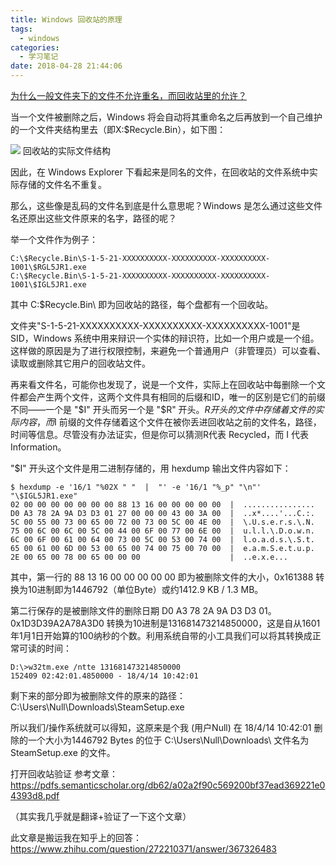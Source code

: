 ```yaml
---
title: Windows 回收站的原理
tags:
  - windows
categories:
  - 学习笔记
date: 2018-04-28 21:44:06
---
```


[为什么一般文件夹下的文件不允许重名，而回收站里的允许？](https://www.zhihu.com/question/272210371/answer/367326483)

<!--more-->

当一个文件被删除之后，Windows 将会自动将其重命名之后再放到一个自己维护的一个文件夹结构里去（即X:\$Recycle.Bin），如下图：

![](https://harrynull.tech/blog/wp-content/uploads/2018/04/v2-8e4bc29bba8a3a030288866d0b176399_hd.jpg)
回收站的实际文件结构

因此，在 Windows Explorer 下看起来是同名的文件，在回收站的文件系统中实际存储的文件名不重复。

那么，这些像是乱码的文件名到底是什么意思呢？Windows 是怎么通过这些文件名还原出这些文件原来的名字，路径的呢？

举一个文件作为例子：
```
C:\$Recycle.Bin\S-1-5-21-XXXXXXXXXX-XXXXXXXXXX-XXXXXXXXXX-1001\$RGL5JR1.exe
C:\$Recycle.Bin\S-1-5-21-XXXXXXXXXX-XXXXXXXXXX-XXXXXXXXXX-1001\$IGL5JR1.exe
```
其中 C:\$Recycle.Bin\ 即为回收站的路径，每个盘都有一个回收站。

文件夹"S-1-5-21-XXXXXXXXXX-XXXXXXXXXX-XXXXXXXXXX-1001"是 SID，Windows 系统中用来辩识一个实体的辩识符，比如一个用户或是一个组。这样做的原因是为了进行权限控制，来避免一个普通用户（非管理员）可以查看、读取或删除其它用户的回收站文件。

再来看文件名，可能你也发现了，说是一个文件，实际上在回收站中每删除一个文件都会产生两个文件，这两个文件具有相同的后缀和ID，唯一的区别是它们的前缀不同——一个是 "$I" 开头而另一个是 "$R" 开头。$R 开头的文件中存储着文件的实际内容，而$I 前缀的文件存储着这个文件在被你丢进回收站之前的文件名，路径，时间等信息。尽管没有办法证实，但是你可以猜测R代表 Recycled，而 I 代表 Information。

"$I" 开头这个文件是用二进制存储的，用 hexdump 输出文件内容如下：
```
$ hexdump -e '16/1 "%02X " "  |  "' -e '16/1 "%_p" "\n"' "\$IGL5JR1.exe"
02 00 00 00 00 00 00 00 88 13 16 00 00 00 00 00  |  ................
D0 A3 78 2A 9A D3 D3 01 27 00 00 00 43 00 3A 00  |  ..x*....'...C.:.
5C 00 55 00 73 00 65 00 72 00 73 00 5C 00 4E 00  |  \.U.s.e.r.s.\.N.
75 00 6C 00 6C 00 5C 00 44 00 6F 00 77 00 6E 00  |  u.l.l.\.D.o.w.n.
6C 00 6F 00 61 00 64 00 73 00 5C 00 53 00 74 00  |  l.o.a.d.s.\.S.t.
65 00 61 00 6D 00 53 00 65 00 74 00 75 00 70 00  |  e.a.m.S.e.t.u.p.
2E 00 65 00 78 00 65 00 00 00                    |  ..e.x.e...
```
其中，第一行的 88 13 16 00 00 00 00 00 即为被删除文件的大小，0x161388 转换为10进制即为1446792（单位Byte）或约1412.9 KB / 1.3 MB。

第二行保存的是被删除文件的删除日期 D0 A3 78 2A 9A D3 D3 01。0x1D3D39A2A78A3D0 转换为10进制是131681473214850000，这是自从1601年1月1日开始算的100纳秒的个数。利用系统自带的小工具我们可以将其转换成正常可读的时间：
```
D:\>w32tm.exe /ntte 131681473214850000
152409 02:42:01.4850000 - 18/4/14 10:42:01
```
剩下来的部分即为被删除文件的原来的路径：C:\Users\Null\Downloads\SteamSetup.exe

所以我们/操作系统就可以得知，这原来是个我 (用户Null) 在 18/4/14 10:42:01 删除的一个大小为1446792 Bytes 的位于 C:\Users\Null\Downloads\ 文件名为 SteamSetup.exe 的文件。


打开回收站验证
参考文章：https://pdfs.semanticscholar.org/db62/a02a2f90c569200bf37ead369221e04393d8.pdf

（其实我几乎就是翻译+验证了一下这个文章）

此文章是搬运我在知乎上的回答：https://www.zhihu.com/question/272210371/answer/367326483